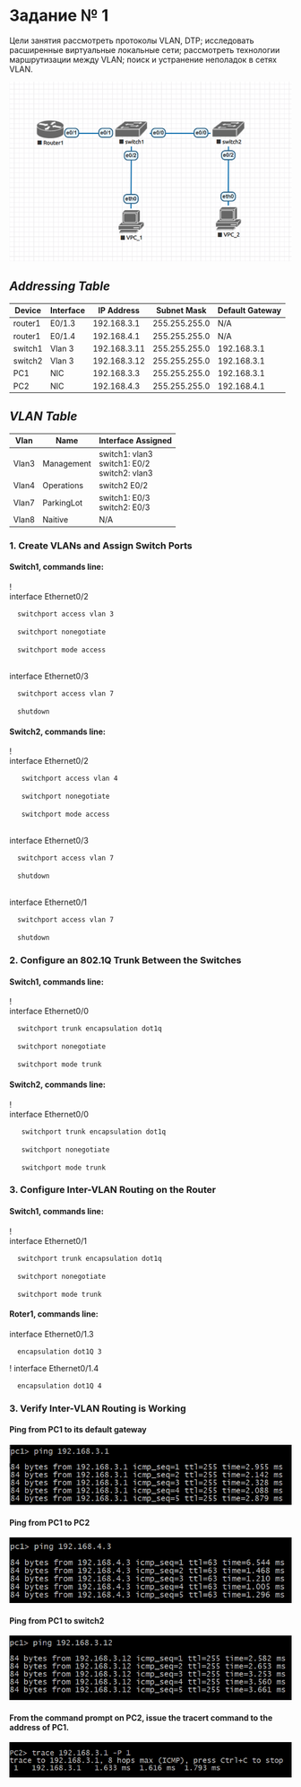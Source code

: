 # Задание № 1
Цели занятия
рассмотреть протоколы VLAN, DTP;
исследовать расширенные виртуальные локальные сети;
рассмотреть технологии маршрутизации между VLAN;
поиск и устранение неполадок в сетях VLAN.

![](https://github.com/tatujo2/networks/blob/main/screenshots/1.1.png)

## _Addressing Table_ 

| Device | Interface  | IP Address   |  Subnet Mask  | Default Gateway |
|--------|------------|--------------|---------------|-----------------|
|router1 | E0/1.3     | 192.168.3.1  | 255.255.255.0 |       N/A       |
|router1 | E0/1.4     | 192.168.4.1  | 255.255.255.0 |       N/A       |
|switch1 | Vlan 3     | 192.168.3.11 | 255.255.255.0 |192.168.3.1      |
|switch2 | Vlan 3     | 192.168.3.12 | 255.255.255.0 |192.168.3.1      |
|PC1     | NIC        | 192.168.3.3  | 255.255.255.0 |192.168.3.1      |
|PC2     | NIC        | 192.168.4.3  | 255.255.255.0 |192.168.4.1      |

## _VLAN Table_ 
|Vlan | Name | Interface Assigned|
|-----|------|-------------------|
|Vlan3|Management|switch1: vlan3 <br> switch1: E0/2 <br> switch2: vlan3|
|Vlan4|Operations|switch2 E0/2|
|Vlan7|ParkingLot|switch1: E0/3 <br> switch2: E0/3 |
|Vlan8|Naitive|N/A|


### 1. Create VLANs and Assign Switch Ports

#### Switch1, commands line:
!
<br> interface Ethernet0/2

      switchport access vlan 3
      
      switchport nonegotiate
  
      switchport mode access

<br> interface Ethernet0/3

      switchport access vlan 7
      
      shutdown



#### Switch2, commands line:
!
<br> interface Ethernet0/2

       switchport access vlan 4
       
       switchport nonegotiate
       
       switchport mode access

<br> interface Ethernet0/3

      switchport access vlan 7
      
      shutdown

<br> interface Ethernet0/1

      switchport access vlan 7
      
      shutdown

### 2. Configure an 802.1Q Trunk Between the Switches

#### Switch1, commands line:
!
<br> interface Ethernet0/0
      
      switchport trunk encapsulation dot1q
      
      switchport nonegotiate
      
      switchport mode trunk

#### Switch2, commands line:
!
<br> interface Ethernet0/0

       switchport trunk encapsulation dot1q
       
       switchport nonegotiate
       
       switchport mode trunk

### 3. Configure Inter-VLAN Routing on the Router 

#### Switch1, commands line:
!
<br> interface Ethernet0/1

      switchport trunk encapsulation dot1q
      
      switchport nonegotiate
      
      switchport mode trunk

#### Roter1, commands line:

interface Ethernet0/1.3

      encapsulation dot1Q 3

!
interface Ethernet0/1.4

      encapsulation dot1Q 4

### 3. Verify Inter-VLAN Routing is Working 

#### Ping from PC1 to its default gateway
![ Ping from PC1 to its default gateway ](https://github.com/tatujo2/networks/blob/main/screenshots/ping_from_pc1_to_gateway.png)

#### Ping from PC1 to PC2
![ Ping from PC1 to PC2 ](https://github.com/tatujo2/networks/blob/main/screenshots/ping_from_pc1_to_pc2.png)

#### Ping from PC1 to switch2
![ Ping from PC1 to switch2 ](https://github.com/tatujo2/networks/blob/main/screenshots/ping_from_pc1_to_switch2.png)

#### From the command prompt on PC2, issue the tracert command to the address of PC1.
![ Trace from PC2 to PC1 ](https://github.com/tatujo2/networks/blob/main/screenshots/tracert_from_pc1_to_pc2.png)
